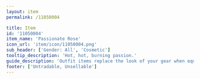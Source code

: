 ```yaml
---
layout: item
permalink: /11050004

title: Item
id: '11050004'
item_name: 'Passionate Rose'
icon_url: 'item/icon/11050004.png'
sub_header: ['Gender: All', 'Cosmetic']
tooltip_description: 'Hot, hot, burning passion.'
guide_description: 'Outfit items replace the look of your gear when equipped.'
footer: ['Untradable, Unsellable']
---
```


